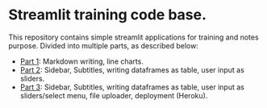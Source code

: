 # Streamlit training code base.

This repository contains simple streamlit applications for training and notes purpose. Divided into multiple parts, as described below:

- [Part 1](part1): Markdown writing, line charts.
- [Part 2](part2): Sidebar, Subtitles, writing dataframes as table, user input as sliders.
- [Part 3](part3): Sidebar, Subtitles, writing dataframes as table, user input as sliders/select menu, file uploader, deployment (Heroku).
